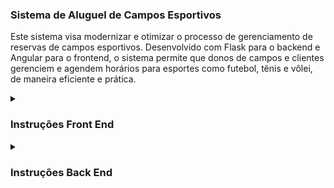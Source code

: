### Sistema de Aluguel de Campos Esportivos

Este sistema visa modernizar e otimizar o processo de gerenciamento de reservas de campos esportivos. Desenvolvido com Flask para o backend e Angular para o frontend, o sistema permite que donos de campos e clientes gerenciem e agendem horários para esportes como futebol, tênis e vôlei, de maneira eficiente e prática.

<details><summary><h3>Instruções Front End</h3></summary>
  
Este projeto foi gerado com [Angular CLI](https://github.com/angular/angular-cli) versão 18.2.5.

## Servidor de desenvolvimento

Execute `ng serve` para iniciar um servidor de desenvolvimento. Acesse `http://localhost:4200/`. A aplicação será recarregada automaticamente se você alterar qualquer um dos arquivos de origem.

## Criação de código

Execute `ng generate component component-name` para gerar um novo componente. Você também pode usar `ng generate directive|pipe|service|class|guard|interface|enum|module`.

## Build (Construção)

Execute `ng build` para construir o projeto. Os artefatos de construção serão armazenados no diretório `dist/` .

## Executando testes unitários

Execute `ng test` para executar os testes unitários via [Karma](https://karma-runner.github.io).

## Executando testes de ponta a ponta

Execute `ng e2e` para executar os testes de ponta a ponta usando uma plataforma de sua escolha. Para usar este comando, é necessário primeiro adicionar um pacote que implemente recursos de teste de ponta a ponta.

## Ajuda adicional

Para obter mais ajuda sobre o Angular CLI, use `ng help` ou consulte a página [Visão Geral e Referência de Comandos do Angular CLI.](https://angular.dev/tools/cli).

</details>
<details>
  <summary><h3>Instruções Back End</h3></summary>

  # **Sistema de Aluguel de Quadras**

Este é um sistema desenvolvido em Flask para gerenciar o aluguel de quadras esportivas.

## **Pré-requisitos**

* **Git:** Para clonar o repositório.
* **Python 3.8.10** ou superior.
* **Virtualenv:** Para criar um ambiente virtual isolado para o projeto.

## **Instalação**

### **1. Clonar o Repositório**

```bash
git clone https://github.com/vagnersantosdasilva/aluguel-quadras.git
cd aluguel-quadras  # Acesse o diretório do projeto
```

### **2. Criar e Ativar o Ambiente Virtual**

* No **Linux/macOS**:
  ```bash
  python3 -m venv venv  # Cria um ambiente virtual
  source venv/bin/activate  # Ativa o ambiente virtual
  ```

* No **Windows**:
  ```bash
  python -m venv venv
  venv\Scripts\activate  # Ativa o ambiente virtual
  ```

### **3. Instalar as Dependências**

```bash
pip install -r dependencias.txt  # Instala as dependências listadas
```

### **4. Configurar o Ambiente**

1. **Criar o arquivo `.env`**: Na raiz do projeto, crie um arquivo `.env` e adicione as variáveis de ambiente necessárias:

```bash
LOCACAO_MONITOR_INTERVAL=15  # Intervalo para verificar locações canceladas
PAGAMENTO_MONITOR_INTERVAL=10  # Intervalo para verificar pagamentos pendentes
SGBD=mysql+mysqlconnector
DB_USER=seu_usuario
DB_PASSWORD=sua_senha
DB_HOST=seu_host
DB_NAME=nome_do_banco

MAIL_SERVER=smtp-relay.sendinblue.com
MAIL_PORT=587
MAIL_USE_TLS=True
MAIL_USE_SSL=False
MAIL_USERNAME=seu_email
MAIL_PASSWORD=sua_senha
MAIL_DEFAULT_NAME="Sistema de Aluguel de Quadras"
MAIL_DEFAULT_EMAIL=seu_email_padrao
```

2. **Configurar o banco de dados**: Crie o banco de dados e certifique-se de que as credenciais estejam corretas no arquivo `config.py`.

### **5. Executar a Aplicação**

Com o ambiente virtual ativado e as configurações corretas, execute a aplicação com o seguinte comando:

```bash
flask run
```

A aplicação estará acessível em `http://127.0.0.1:5000/`.

## **Funcionalidades**

* **Gerenciamento de usuários:** Cadastro
* **Gerenciamento de quadras:** Criação, edição e exclusão de quadras.
* **Agendamento de locações:** Reservas de quadras em horários disponíveis.
* **Monitoramento de listas de espera**
* **Controle de reservas para horários concorridos**
* **Envio de notificações por email**
* **Monitoramento de pagamentos:** Controle de pagamentos pendentes e confirmados.

</details>